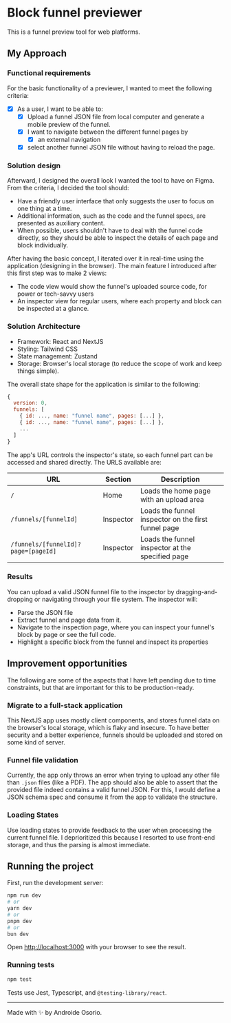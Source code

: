 # Block funnel previewer

This is a funnel preview tool for web platforms.

## My Approach

### Functional requirements

For the basic functionality of a previewer, I wanted to meet the following criteria:

- [x] As a user, I want to be able to:
  - [x] Upload a funnel JSON file from local computer and generate a mobile preview of the funnel.
  - [x] I want to navigate between the different funnel pages by
    - [x] an external navigation
  - [x] select another funnel JSON file without having to reload the page.

### Solution design

Afterward, I designed the overall look I wanted the tool to have on Figma. From the criteria, I decided the tool should:

- Have a friendly user interface that only suggests the user to focus on one thing at a time.
- Additional information, such as the code and the funnel specs, are presented as auxiliary content.
- When possible, users shouldn't have to deal with the funnel code directly, so they should be able to inspect the details of each page and block individually.

After having the basic concept, I iterated over it in real-time using the application (designing in the browser). The main feature I introduced after this first step was to make 2 views:

- The code view would show the funnel's uploaded source code, for power or tech-savvy users
- An inspector view for regular users, where each property and block can be inspected at a glance.

### Solution Architecture

- Framework: React and NextJS
- Styling: Tailwind CSS
- State management: Zustand
- Storage: Browser's local storage (to reduce the scope of work and keep things simple).

The overall state shape for the application is similar to the following:

```js
{
  version: 0,
  funnels: [
    { id: ..., name: "funnel name", pages: [...] },
    { id: ..., name: "funnel name", pages: [...] },
    ...
  ]
}
```

The app's URL controls the inspector's state, so each funnel part can be accessed and shared directly. The URLS available are:

| URL                                 | Section   | Description                                         |
| ----------------------------------- | --------- | --------------------------------------------------- |
| `/`                                 | Home      | Loads the home page with an upload area             |
| `/funnels/[funnelId]`               | Inspector | Loads the funnel inspector on the first funnel page |
| `/funnels/[funnelId]?page=[pageId]` | Inspector | Loads the funnel inspector at the specified page    |

### Results

You can upload a valid JSON funnel file to the inspector by dragging-and-dropping or navigating through your file system. The inspector will:

- Parse the JSON file
- Extract funnel and page data from it.
- Navigate to the inspection page, where you can inspect your funnel's block by page or see the full code.
- Highlight a specific block from the funnel and inspect its properties

## Improvement opportunities

The following are some of the aspects that I have left pending due to time constraints, but that are important for this to be production-ready.

### Migrate to a full-stack application

This NextJS app uses mostly client components, and stores funnel data on the browser's local storage, which is flaky and insecure. To have better security and a better experience, funnels should be uploaded and stored on some kind of server.

### Funnel file validation

Currently, the app only throws an error when trying to upload any other file than `.json` files (like a PDF). The app should also be able to assert that the provided file indeed contains a valid funnel JSON. For this, I would define a JSON schema spec and consume it from the app to validate the structure.

### Loading States

Use loading states to provide feedback to the user when processing the current funnel file. I deprioritized this because I resorted to use front-end storage, and thus the parsing is almost immediate.

## Running the project

First, run the development server:

```bash
npm run dev
# or
yarn dev
# or
pnpm dev
# or
bun dev
```

Open [http://localhost:3000](http://localhost:3000) with your browser to see the result.

### Running tests

```bash
npm test
```

Tests use Jest, Typescript, and `@testing-library/react`.

---

Made with ✨ by Androide Osorio.
